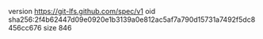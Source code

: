 version https://git-lfs.github.com/spec/v1
oid sha256:2f4b62447d09e0920e1b3139a0e812ac5af7a790d15731a7492f5dc8456cc676
size 846
